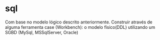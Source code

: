 # sql
Com base no modelo lógico descrito anteriormente.  Construir através de alguma ferramenta case (Workbench):  o modelo físico(DDL) utilizando um SGBD (MySql,  MSSqlServer, Oracle)
